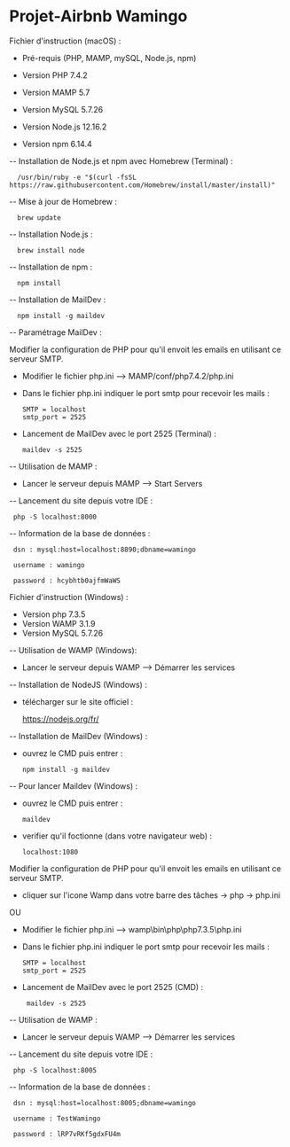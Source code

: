 # Projet-Airbnb Wamingo

Fichier d'instruction (macOS) :

- Pré-requis (PHP, MAMP, mySQL, Node.js, npm)

- Version PHP 7.4.2
- Version MAMP 5.7
- Version MySQL 5.7.26
- Version Node.js 12.16.2
- Version npm 6.14.4

-- Installation de Node.js et npm avec Homebrew (Terminal) :

      /usr/bin/ruby -e "$(curl -fsSL https://raw.githubusercontent.com/Homebrew/install/master/install)"
      
-- Mise à jour de Homebrew :
      
      brew update
      
-- Installation Node.js :

      brew install node
      
-- Installation de npm :

      npm install
   
-- Installation de MailDev :

      npm install -g maildev

-- Paramétrage MailDev :

Modifier la configuration de PHP pour qu'il envoit les emails en utilisant ce serveur SMTP.
    
- Modifier le fichier php.ini --> MAMP/conf/php7.4.2/php.ini

- Dans le fichier php.ini indiquer le port smtp pour recevoir les mails :

      SMTP = localhost
      smtp_port = 2525

- Lancement de MailDev avec le port 2525 (Terminal) :

      maildev -s 2525
       
-- Utilisation de MAMP :

- Lancer le serveur depuis MAMP --> Start Servers

-- Lancement du site depuis votre IDE :

     php -S localhost:8000
      
-- Information de la base de données : 

     dsn : mysql:host=localhost:8890;dbname=wamingo
 
     username : wamingo 
 
     password : hcybhtb0ajfmWaWS
     
     
Fichier d'instruction (Windows) :

- Version php 7.3.5
- Version WAMP 3.1.9
- Version MySQL 5.7.26

-- Utilisation de WAMP (Windows):

- Lancer le serveur depuis WAMP --> Démarrer les services

-- Installation de NodeJS (Windows) :

- télécharger sur le site officiel :

    https://nodejs.org/fr/
   
-- Installation de MailDev (Windows) :

- ouvrez le CMD puis entrer :

      npm install -g maildev

-- Pour lancer Maildev (Windows) :

- ouvrez le CMD puis entrer :

      maildev

- verifier qu'il foctionne (dans votre navigateur web) :

      localhost:1080

Modifier la configuration de PHP pour qu'il envoit les emails en utilisant ce serveur SMTP.
    
- cliquer sur l'icone Wamp dans votre barre des tâches -> php -> php.ini

OU 

- Modifier le fichier php.ini --> wamp\bin\php\php7.3.5\php.ini


- Dans le fichier php.ini indiquer le port smtp pour recevoir les mails :

      SMTP = localhost
      smtp_port = 2525

- Lancement de MailDev avec le port 2525 (CMD) :

       maildev -s 2525
       
-- Utilisation de WAMP :

- Lancer le serveur depuis WAMP --> Démarrer les services

-- Lancement du site depuis votre IDE :

     php -S localhost:8005
      
-- Information de la base de données : 

     dsn : mysql:host=localhost:8005;dbname=wamingo
 
     username : TestWamingo 
 
     password : lRP7vRKf5gdxFU4m
 
 



